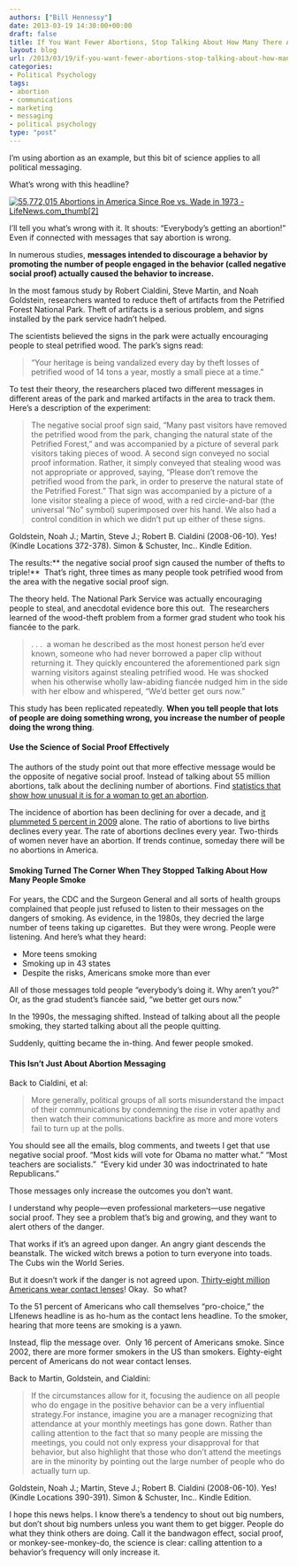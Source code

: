```yaml
---
authors: ["Bill Hennessy"]
date: 2013-03-19 14:30:00+00:00
draft: false
title: If You Want Fewer Abortions, Stop Talking About How Many There Are
layout: blog
url: /2013/03/19/if-you-want-fewer-abortions-stop-talking-about-how-many-there-are/
categories:
- Political Psychology
tags:
- abortion
- communications
- marketing
- messaging
- political psychology
type: "post"
---
```


I’m using abortion as an example, but this bit of science applies to all political messaging.

What’s wrong with this headline?

[![55,772,015 Abortions in America Since Roe vs. Wade in 1973 - LifeNews.com_thumb[2]](https://hennessysview.com/wp-content/uploads/2013/03/55772015-Abortions-in-America-Since-Roe-vs.-Wade-in-1973-LifeNews.com_thumb2_thumb.png)
](https://hennessysview.com/wp-content/uploads/2013/03/55772015-Abortions-in-America-Since-Roe-vs.-Wade-in-1973-LifeNews.com_thumb2.png)

I’ll tell you what’s wrong with it. It shouts: “Everybody’s getting an abortion!” Even if connected with messages that say abortion is wrong.

In numerous studies, **messages intended to discourage a behavior by promoting the number of people engaged in the behavior (called negative social proof) actually caused the behavior to increase.**

In the most famous study by Robert Cialdini, Steve Martin, and Noah Goldstein, researchers wanted to reduce theft of artifacts from the Petrified Forest National Park. Theft of artifacts is a serious problem, and signs installed by the park service hadn’t helped.

The scientists believed the signs in the park were actually encouraging people to steal petrified wood. The park’s signs read:


> “Your heritage is being vandalized every day by theft losses of petrified wood of 14 tons a year, mostly a small piece at a time.”


To test their theory, the researchers placed two different messages in different areas of the park and marked artifacts in the area to track them. Here’s a description of the experiment:


> The negative social proof sign said, “Many past visitors have removed the petrified wood from the park, changing the natural state of the Petrified Forest,” and was accompanied by a picture of several park visitors taking pieces of wood. A second sign conveyed no social proof information. Rather, it simply conveyed that stealing wood was not appropriate or approved, saying, “Please don’t remove the petrified wood from the park, in order to preserve the natural state of the Petrified Forest.” That sign was accompanied by a picture of a lone visitor stealing a piece of wood, with a red circle-and-bar (the universal “No” symbol) superimposed over his hand. We also had a control condition in which we didn’t put up either of these signs.

Goldstein, Noah J.; Martin, Steve J.; Robert B. Cialdini (2008-06-10). Yes! (Kindle Locations 372-378). Simon & Schuster, Inc.. Kindle Edition.


The results:** the negative social proof sign caused the number of thefts to triple!**  That’s right, three times as many people took petrified wood from the area with the negative social proof sign.

The theory held. The National Park Service was actually encouraging people to steal, and anecdotal evidence bore this out.  The researchers learned of the wood-theft problem from a former grad student who took his fiancée to the park.


> . . .  a woman he described as the most honest person he’d ever known, someone who had never borrowed a paper clip without returning it. They quickly encountered the aforementioned park sign warning visitors against stealing petrified wood. He was shocked when his otherwise wholly law-abiding fiancée nudged him in the side with her elbow and whispered, “We’d better get ours now.”


This study has been replicated repeatedly. **When you tell people that lots of people are doing something wrong, you increase the number of people doing the wrong thing**.


#### Use the Science of Social Proof Effectively


The authors of the study point out that more effective message would be the opposite of negative social proof. Instead of talking about 55 million abortions, talk about the declining number of abortions. Find [statistics that show how unusual it is for a woman to get an abortion](https://www.abort73.com/abortion_facts/us_abortion_statistics/).

The incidence of abortion has been declining for over a decade, and [it plummeted 5 percent in 2009](https://lubbockonline.com/filed-online/2012-11-21/abortions-us-fall-5-percent-during-great-recession-biggest-drop-decade) alone. The ratio of abortions to live births declines every year. The rate of abortions declines every year. Two-thirds of women never have an abortion. If trends continue, someday there will be no abortions in America.


#### Smoking Turned The Corner When They Stopped Talking About How Many People Smoke


For years, the CDC and the Surgeon General and all sorts of health groups complained that people just refused to listen to their messages on the dangers of smoking. As evidence, in the 1980s, they decried the large number of teens taking up cigarettes.  But they were wrong. People were listening. And here’s what they heard:



  * More teens smoking
  * Smoking up in 43 states
  * Despite the risks, Americans smoke more than ever

All of those messages told people “everybody’s doing it. Why aren’t you?” Or, as the grad student’s fiancée said, “we better get ours now.”

In the 1990s, the messaging shifted. Instead of talking about all the people smoking, they started talking about all the people quitting.

Suddenly, quitting became the in-thing. And fewer people smoked.


#### This Isn’t Just About Abortion Messaging


Back to Cialdini, et al:


> More generally, political groups of all sorts misunderstand the impact of their communications by condemning the rise in voter apathy and then watch their communications backfire as more and more voters fail to turn up at the polls.


You should see all the emails, blog comments, and tweets I get that use negative social proof. “Most kids will vote for Obama no matter what.” “Most teachers are socialists.”  “Every kid under 30 was indoctrinated to hate Republicans.”

Those messages only increase the outcomes you don’t want.

I understand why people—even professional marketers—use negative social proof. They see a problem that’s big and growing, and they want to alert others of the danger.

That works if it’s an agreed upon danger. An angry giant descends the beanstalk. The wicked witch brews a potion to turn everyone into toads. The Cubs win the World Series.

But it doesn’t work if the danger is not agreed upon. [Thirty-eight million Americans wear contact lenses](https://www.aao.org/newsroom/press_kit/upload/Eye-Health-Statistics-June-2009.pdf)! Okay.  So what?

To the 51 percent of Americans who call themselves “pro-choice,” the LIfenews headline is as ho-hum as the contact lens headline. To the smoker, hearing that more teens are smoking is a yawn.

Instead, flip the message over.  Only 16 percent of Americans smoke. Since 2002, there are more former smokers in the US than smokers. Eighty-eight percent of Americans do not wear contact lenses.

Back to Martin, Goldstein, and Cialdini:


> If the circumstances allow for it, focusing the audience on all people who do engage in the positive behavior can be a very influential strategy.For instance, imagine you are a manager recognizing that attendance at your monthly meetings has gone down. Rather than calling attention to the fact that so many people are missing the meetings, you could not only express your disapproval for that behavior, but also highlight that those who don’t attend the meetings are in the minority by pointing out the large number of people who do actually turn up.

Goldstein, Noah J.; Martin, Steve J.; Robert B. Cialdini (2008-06-10). Yes! (Kindle Locations 390-391). Simon & Schuster, Inc.. Kindle Edition.


I hope this news helps. I know there’s a tendency to shout out big numbers, but don’t shout big numbers unless you want them to get bigger. People do what they think others are doing. Call it the bandwagon effect, social proof, or monkey-see-monkey-do, the science is clear: calling attention to a behavior’s frequency will only increase it.
